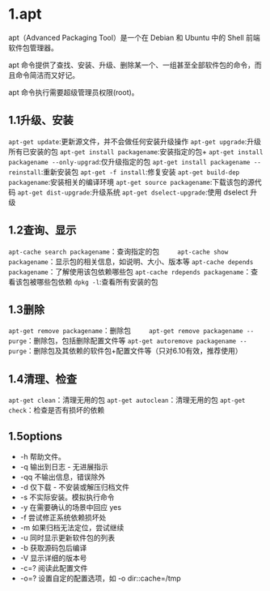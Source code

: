 # 1.apt

apt（Advanced Packaging Tool）是一个在 Debian 和 Ubuntu 中的 Shell 前端软件包管理器。

apt 命令提供了查找、安装、升级、删除某一个、一组甚至全部软件包的命令，而且命令简洁而又好记。

apt 命令执行需要超级管理员权限(root)。

## 1.1升级、安装

`apt-get update`:更新源文件，并不会做任何安装升级操作
`apt-get upgrade`:升级所有已安装的包
`apt-get install packagename`:安装指定的包+
`apt-get install packagename --only-upgrad`:仅升级指定的包
`apt-get install packagename --reinstall`:重新安装包
`apt-get -f install`:修复安装
`apt-get build-dep packagename`:安装相关的编译环境
`apt-get source packagename`:下载该包的源代码
`apt-get dist-upgrade`:升级系统
`apt-get dselect-upgrade`:使用 dselect 升级

## 1.2查询、显示

`apt-cache search packagename`：查询指定的包  　　
`apt-cache show packagename`：显示包的相关信息，如说明、大小、版本等 
`apt-cache depends packagename`：了解使用该包依赖哪些包
`apt-cache rdepends packagename`：查看该包被哪些包依赖
`dpkg -l`:查看所有安装的包

## 1.3删除

`apt-get remove packagename`：删除包  　　
`apt-get remove packagename --purge`：删除包，包括删除配置文件等 
`apt-get autoremove packagename --purge`：删除包及其依赖的软件包+配置文件等（只对6.10有效，推荐使用）

## 1.4清理、检查

`apt-get clean`：清理无用的包 
`apt-get autoclean`：清理无用的包 
`apt-get check`：检查是否有损坏的依赖

## 1.5options

- -h 		帮助文件。  
- -q 		输出到日志 - 无进展指示  
- -qq 		不输出信息，错误除外  
- -d 		仅下载 - 不安装或解压归档文件  
- -s 		不实际安装。模拟执行命令  
- -y 		在需要确认的场景中回应 yes
- -f 		尝试修正系统依赖损坏处  
- -m 		如果归档无法定位，尝试继续  
- -u 		同时显示更新软件包的列表  
- -b 		获取源码包后编译  
- -V 		显示详细的版本号  
- -c=? 		阅读此配置文件  
- -o=? 		设置自定的配置选项，如 -o dir::cache=/tmp  
